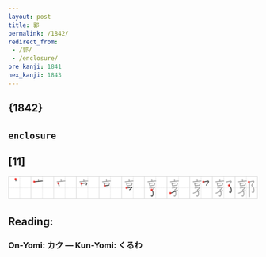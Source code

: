 ```yaml
---
layout: post
title: 郭
permalink: /1842/
redirect_from:
 - /郭/
 - /enclosure/
pre_kanji: 1841
nex_kanji: 1843
---
```


## {1842}

## `enclosure`

## [11]

<div class="stroke"><img src="../images/E983AD.png" /></div>

## Reading:

### On-Yomi: カク &mdash; Kun-Yomi: くるわ
